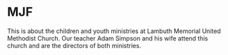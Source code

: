 # MJF

This is about the children and youth ministries at Lambuth Memorial United Methodist Church. Our teacher Adam Simpson and his wife attend this church and are the directors of both ministries. 


